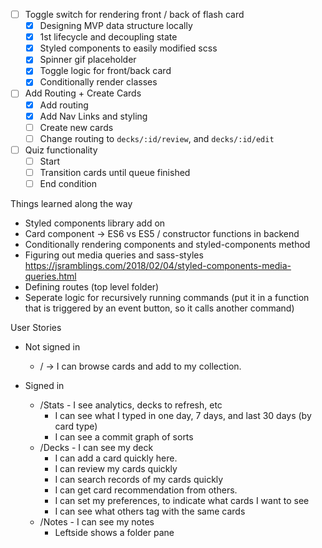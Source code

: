 * [ ] Toggle switch for rendering front / back of flash card
  * [x] Designing MVP data structure locally
  * [x] 1st lifecycle and decoupling state
  * [x] Styled components to easily modified scss
  * [x] Spinner gif placeholder
  * [x] Toggle logic for front/back card
  * [x] Conditionally render classes

* [ ] Add Routing + Create Cards
  * [x] Add routing
  * [x] Add Nav Links and styling
  * [ ] Create new cards
  * [ ] Change routing to `decks/:id/review`, and `decks/:id/edit`

* [ ] Quiz functionality
  * [ ] Start
  * [ ] Transition cards until queue finished
  * [ ] End condition

Things learned along the way

* Styled components library add on
* Card component -> ES6 vs ES5 / constructor functions in backend
* Conditionally rendering components and styled-components method
* Figuring out media queries and sass-styles https://jsramblings.com/2018/02/04/styled-components-media-queries.html
* Defining routes (top level folder)
* Seperate logic for recursively running commands (put it in a function that is triggered by an event button, so it calls another command)

User Stories 

* Not signed in
  * /  -> I can browse cards and add to my collection.

* Signed in
  * /Stats - I see analytics, decks to refresh, etc
    * I can see what I typed in one day, 7 days, and last 30 days (by card type)
    * I can see a commit graph of sorts
  * /Decks - I can see my deck
    * I can add a card quickly here.
    * I can review my cards quickly
    * I can search records of my cards quickly
    * I can get card recommendation from others.
    * I can set my preferences, to indicate what cards I want to see
    * I can see what others tag with the same cards
  * /Notes - I can see my notes
    * Leftside shows a folder pane
